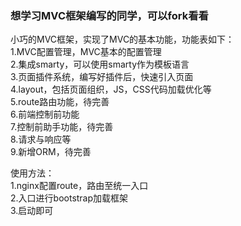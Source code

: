 ### 想学习MVC框架编写的同学，可以fork看看

小巧的MVC框架，实现了MVC的基本功能，功能表如下：<br />
1.MVC配置管理，MVC基本的配置管理 <br />
2.集成smarty，可以使用smarty作为模板语言 <br />
3.页面插件系统，编写好插件后，快速引入页面 <br />
4.layout，包括页面组织，JS，CSS代码加载优化等 <br />
5.route路由功能，待完善 <br />
6.前端控制前功能 <br />
7.控制前助手功能，待完善 <br />
8.请求与响应等 <br />
9.新增ORM，待完善 <br />

使用方法：<br />
1.nginx配置route，路由至统一入口 <br />
2.入口进行bootstrap加载框架 <br />
3.启动即可 <br />

